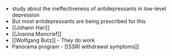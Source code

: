 - study about the ineffectiveness of antidepressants in low-level depression
- But most antidepressants are being prescribed for this
- [[Johann Hari]]
- [[Joanna Moncrief]]
- [[Wolfgang Butz]] - They do work
- Panorama program - [[SSRI withdrawal symptoms]]